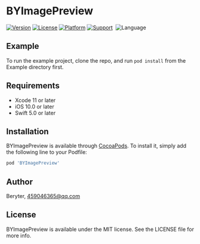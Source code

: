 # BYImagePreview

[![Version](https://img.shields.io/cocoapods/v/BYImagePreview.svg?style=flat&color=orange)](https://cocoapods.org/pods/BYImagePreview)
[![License](https://img.shields.io/cocoapods/l/BYImagePreview.svg?style=flat&color=orange)](https://cocoapods.org/pods/BYImagePreview)
[![Platform](https://img.shields.io/cocoapods/p/BYImagePreview.svg?style=flat&color=orange)](https://cocoapods.org/pods/BYImagePreview)
[![Support](https://img.shields.io/badge/support-iOS%2010%20-blue.svg?style=flat&color=orange)](https://www.apple.com/nl/ios/) 
![Language](https://img.shields.io/badge/Language-%20swift%20%20-blue.svg?style=flat&color=orange)

## Example

To run the example project, clone the repo, and run `pod install` from the Example directory first.

## Requirements

- Xcode 11 or later
- iOS 10.0 or later
- Swift 5.0 or later

## Installation

BYImagePreview is available through [CocoaPods](https://cocoapods.org). To install
it, simply add the following line to your Podfile:

```ruby
pod 'BYImagePreview'
```

## Author

Beryter, 459046365@qq.com

## License

BYImagePreview is available under the MIT license. See the LICENSE file for more info.

